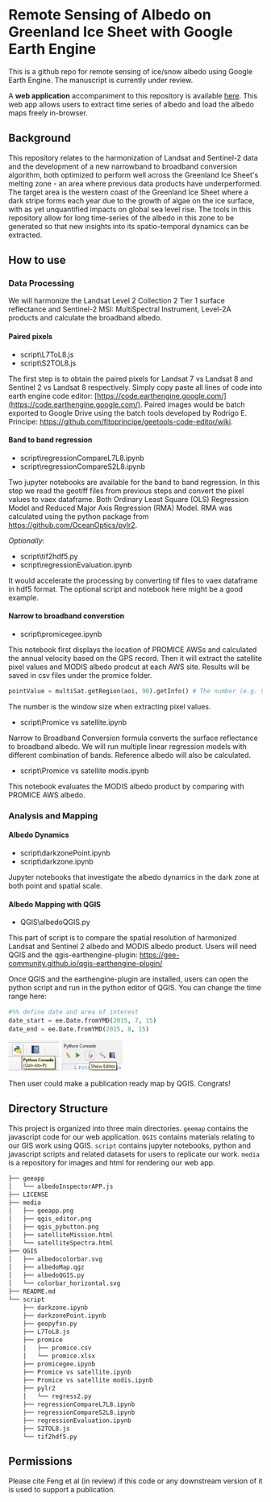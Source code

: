 # Remote Sensing of Albedo on Greenland Ice Sheet with Google Earth Engine

This is a github repo for remote sensing of ice/snow albedo using Google Earth Engine.
The manuscript is currently under review. 

A <b>web application</b> accompaniment to this repository is available [here](https://fsn1995.users.earthengine.app/view/AlbedoInspector). This web app allows users to extract time series of albedo and load the albedo maps freely in-browser.

## Background

This repository relates to the harmonization of Landsat and Sentinel-2 data and the development of a new narrowband to broadband conversion algorithm, both optimized to perform well across the Greenland Ice Sheet's melting zone - an area where previous data products have underperformed. The target area is the western coast of the Greenland Ice Sheet where a dark stripe forms each year due to the growth of algae on the ice surface, with as yet unquantified impacts on global sea level rise. The tools in this repository allow for long time-series of the albedo in this zone to be generated so that new insights into its spatio-temporal dynamics can be extracted.

## How to use 

### Data Processing 

We will harmonize the Landsat Level 2 Collection 2 Tier 1 surface reflectance and Sentinel-2 MSI: MultiSpectral Instrument, Level-2A products and calculate the broadband albedo. 

#### Paired pixels
- script\L7ToL8.js
- script\S2TOL8.js

The first step is to obtain the paired pixels for Landsat 7 vs Landsat 8 and Sentinel 2 vs Landsat 8 respectively.
Simply copy paste all lines of code into earth engine code editor: [https://code.earthengine.google.com/](https://code.earthengine.google.com/).
Paired images would be batch exported to Google Drive using the batch tools developed by Rodrigo E. Principe: https://github.com/fitoprincipe/geetools-code-editor/wiki. 

#### Band to band regression
- script\regressionCompareL7L8.ipynb
- script\regressionCompareS2L8.ipynb

Two jupyter notebooks are available for the band to band regression. In this step we read the geotiff files from previous steps and convert the pixel values to vaex dataframe.
Both Ordinary Least Square (OLS) Regression Model and Reduced Major Axis Regression (RMA) Model.
RMA was calculated using the python package from https://github.com/OceanOptics/pylr2.

*Optionally*:
- script\tif2hdf5.py 
- script\regressionEvaluation.ipynb 

It would accelerate the processing by converting tif files to vaex dataframe in hdf5 format. The optional script and notebook here might be a good example. 

#### Narrow to broadband converstion
- script\promicegee.ipynb

This notebook first displays the location of PROMICE AWSs and calculated the annual velocity based on the GPS record.
Then it will extract the satellite pixel values and MODIS albedo prodcut at each AWS site.
Results will be saved in csv files under the promice folder. 
```python
pointValue = multiSat.getRegion(aoi, 90).getInfo() # The number (e.g. 90 here) is the window size (scale) in meters
```
The number is the window size when extracting pixel values. 

- script\Promice vs satellite.ipynb

Narrow to Broadband Conversion formula converts the surface reflectance to broadband albedo. We will run multiple linear regression models with different combination of bands. Reference albedo will also be calculated.

- script\Promice vs satellite modis.ipynb

This notebook evaluates the MODIS albedo product by comparing with PROMICE AWS albedo. 

### Analysis and Mapping
#### Albedo Dynamics
- script\darkzonePoint.ipynb
- script\darkzone.ipynb

Jupyter notebooks that investigate the albedo dynamics in the dark zone at both point and spatial scale. 

#### Albedo Mapping with QGIS
- QGIS\albedoQGIS.py

This part of script is to compare the spatial resolution of harmonized Landsat and Sentinel 2
albedo and MODIS albedo product.
Users will need QGIS and the qgis-earthengine-plugin: https://gee-community.github.io/qgis-earthengine-plugin/

Once QGIS and the earthengine-plugin are installed, users can open the python script and run in the python editor of QGIS.
You can change the time range here:
```python
#%% define date and area of interest
date_start = ee.Date.fromYMD(2015, 7, 15)
date_end = ee.Date.fromYMD(2015, 8, 15)
```

<p align="left">
  <img src="media\qgis_pybutton.png" alt="qgis_button" height=60/>
  <img src="media\qgis_editor.png" alt="qgis_editor" height=60/>
</p>

Then user could make a publication ready map by QGIS. 
Congrats! 


## Directory Structure

This project is organized into three main directories. `geemap` contains the javascript code for our web application. `QGIS` contains materials relating to our GIS work using QGIS. `script` contains jupyter notebooks, python and javascript scripts and related datasets for users to replicate our work. `media` is a repository for images and html for rendering our web app. 

```
├── geeapp
│   └── albedoInspectorAPP.js
├── LICENSE
├── media
│   ├── geeapp.png
│   ├── qgis_editor.png
│   ├── qgis_pybutton.png
│   ├── satelliteMission.html
│   └── satelliteSpectra.html
├── QGIS
│   ├── albedocolorbar.svg
│   ├── albedoMap.qgz
│   ├── albedoQGIS.py
│   └── colorbar_horizontal.svg
├── README.md
└── script
    ├── darkzone.ipynb
    ├── darkzonePoint.ipynb
    ├── geopyfsn.py
    ├── L7ToL8.js
    ├── promice
    │   ├── promice.csv
    │   └── promice.xlsx
    ├── promicegee.ipynb
    ├── Promice vs satellite.ipynb
    ├── Promice vs satellite modis.ipynb
    ├── pylr2
    │   └── regress2.py
    ├── regressionCompareL7L8.ipynb
    ├── regressionCompareS2L8.ipynb
    ├── regressionEvaluation.ipynb
    ├── S2TOL8.js
    └── tif2hdf5.py

```

## Permissions
Please cite Feng et al (in review) if this code or any downstream version of it is used to support a publication.
